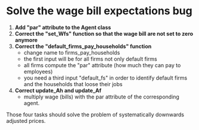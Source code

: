 # Solve the wage bill expectations bug

1. **Add "par" attribute to the Agent class**
2. **Correct the "set_Wfs" function so that the wage bill are not set to zero anymore**
3. **Correct the "default_firms_pay_households" function**
    + change name to firms_pay_households
    + the first input will be for all firms not only default firms
    + all firms compute the "par" attribute (how much they can pay to employees)
    + you need a third input "default_fs" in order to identify default firms and 
    the households that loose their jobs
4. **Correct update_Ah and update_Af**
    + multiply wage (bills) with the par attribute
    of the corresponding agent.
    
Those four tasks should solve the problem of systematically downwards adjusted prices.